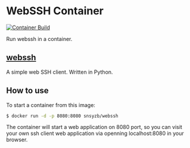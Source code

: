 # WebSSH Container

[![Container Build](https://github.com/robertzaage/WebSSH-Container/actions/workflows/docker-publish.yml/badge.svg)](https://github.com/robertzaage/WebSSH-Container/actions/workflows/docker-publish.yml)

Run webssh in a container.

## [webssh](https://github.com/huashengdun/webssh)
A simple web SSH client. Written in Python.

## How to use
To start a container from this image:
``` bash
$ docker run -d -p 8080:8080 snsyzb/webssh
```
The container will start a web application on 8080 port, so you can visit your own ssh client web application via openning localhost:8080 in your browser.
